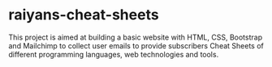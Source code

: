 # raiyans-cheat-sheets
This project is aimed at building a basic website with HTML, CSS, Bootstrap and Mailchimp 
to collect user emails to provide subscribers Cheat Sheets of different programming languages, web technologies and tools. 
